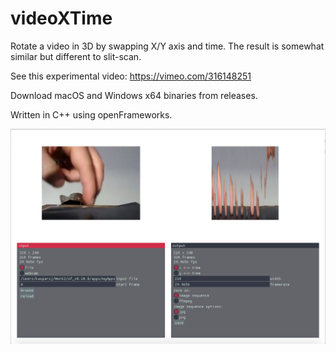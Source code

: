 # videoXTime
Rotate a video in 3D by swapping X/Y axis and time. The result is somewhat similar but different to slit-scan.

See this experimental video: https://vimeo.com/316148251

Download macOS and Windows x64 binaries from releases.

Written in C++ using openFrameworks.

![](screenshot.png)

